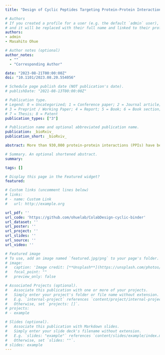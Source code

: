 ```yaml
---
title: "Design of Cyclic Peptides Targeting Protein-Protein Interactions using AlphaFold"

# Authors
# If you created a profile for a user (e.g. the default `admin` user), write the username (folder name) here 
# and it will be replaced with their full name and linked to their profile.
authors:
- admin
- Masahito Ohue

# Author notes (optional)
author_notes:
  - ""
  - "Corresponding Author"

date: "2023-08-21T00:00:00Z"
doi: "10.1101/2023.08.20.554056"

# Schedule page publish date (NOT publication's date).
# publishDate: "2021-08-13T00:00:00Z"

# Publication type.
# Legend: 0 = Uncategorized; 1 = Conference paper; 2 = Journal article;
# 3 = Preprint / Working Paper; 4 = Report; 5 = Book; 6 = Book section;
# 7 = Thesis; 8 = Patent
publication_types: ["3"]

# Publication name and optional abbreviated publication name.
publication: _bioRxiv_
publication_short: _bioRxiv_

abstract: More than 930,000 protein-protein interactions (PPIs) have been identified in recent years, but their physicochemical properties differ from conventional drug targets, complicating the use of conventional small molecules as modalities. Cyclic peptides are a promising modality for targeting protein-protein interactions (PPIs), but it is difficult to predict the structure of a target protein-cyclic peptide complex or to design a cyclic peptide sequence that binds to the target protein using computational methods. Recently, AlphaFold with a cyclic offset has enabled predicting the structure of cyclic peptides, thereby enabling de novo cyclic peptide designs. We developed a cyclic peptide complex offset to enable the structural prediction of target proteins and cyclic peptide complexes and found AlphaFold2 with a cyclic peptide complex offset can predict structures with high accuracy. We also applied the cyclic peptide complex offset to the binder hallucination protocol of AfDesign, a de novo protein design method using AlphaFold, and we could design a high predicted local-distance difference test and lower separated binding energy per unit interface area than the native MDM2/p53 structure. Furthermore, the method was applied to 12 other protein-peptide complexes and one protein-protein complex. Our approach shows that it is possible to design putative cyclic peptide sequences targeting PPI.

# Summary. An optional shortened abstract.
summary: 

tags: []

# Display this page in the Featured widget?
featured:

# Custom links (uncomment lines below)
# links:
# - name: Custom Link
#   url: http://example.org

url_pdf: ''
url_code: 'https://github.com/ohuelab/ColabDesign-cyclic-binder'
url_dataset: ''
url_poster: ''
url_project: ''
url_slides: ''
url_source: ''
url_video: ''

# Featured image
# To use, add an image named `featured.jpg/png` to your page's folder. 
# image:
#   caption: 'Image credit: [**Unsplash**](https://unsplash.com/photos/pLCdAaMFLTE)'
#   focal_point: ""
#   preview_only: false

# Associated Projects (optional).
#   Associate this publication with one or more of your projects.
#   Simply enter your project's folder or file name without extension.
#   E.g. `internal-project` references `content/project/internal-project/index.md`.
#   Otherwise, set `projects: []`.
# projects:
# - example

# Slides (optional).
#   Associate this publication with Markdown slides.
#   Simply enter your slide deck's filename without extension.
#   E.g. `slides: "example"` references `content/slides/example/index.md`.
#   Otherwise, set `slides: ""`.
# slides: example
---
```


<!-- {{% callout note %}}
Click the *Cite* button above to demo the feature to enable visitors to import publication metadata into their reference management software.
{{% /callout %}}

{{% callout note %}}
Create your slides in Markdown - click the *Slides* button to check out the example.
{{% /callout %}}

Supplementary notes can be added here, including [code, math, and images](https://wowchemy.com/docs/writing-markdown-latex/). -->
